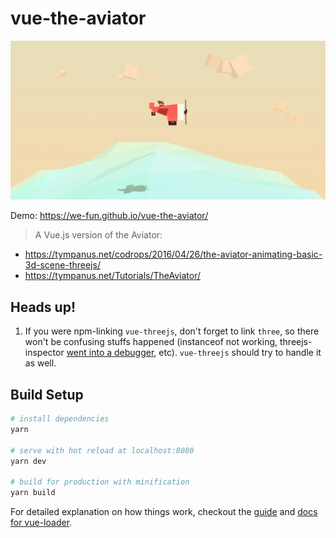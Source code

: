 # vue-the-aviator

<img src=WX20231125-232209.png>

Demo: https://we-fun.github.io/vue-the-aviator/

> A Vue.js version of the Aviator:
- https://tympanus.net/codrops/2016/04/26/the-aviator-animating-basic-3d-scene-threejs/
- https://tympanus.net/Tutorials/TheAviator/

## Heads up!

1. If you were npm-linking `vue-threejs`, don't forget to link `three`, so there won't be confusing stuffs happened (instanceof not working, threejs-inspector [went into a debugger](https://github.com/jeromeetienne/threejs-inspector/issues/26), etc). `vue-threejs` should try to handle it as well.

## Build Setup

``` bash
# install dependencies
yarn

# serve with hot reload at localhost:8080
yarn dev

# build for production with minification
yarn build
```

For detailed explanation on how things work, checkout the [guide](http://vuejs-templates.github.io/webpack/) and [docs for vue-loader](http://vuejs.github.io/vue-loader).
